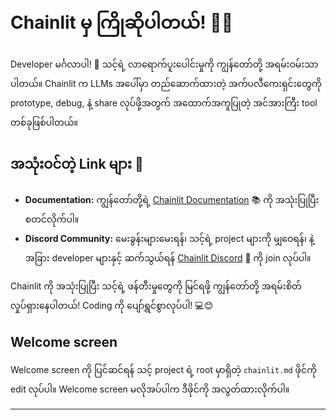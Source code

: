 <!--
CO_OP_TRANSLATOR_METADATA:
{
  "original_hash": "c49526c7abc56b0b5f1e835c1739f18e",
  "translation_date": "2025-09-25T02:46:03+00:00",
  "source_file": "Module08/chainlit.md",
  "language_code": "my"
}
-->
# Chainlit မှ ကြိုဆိုပါတယ်! 🚀🤖

Developer မင်္ဂလာပါ! 👋 သင့်ရဲ့ လာရောက်ပူးပေါင်းမှုကို ကျွန်တော်တို့ အရမ်းဝမ်းသာပါတယ်။ Chainlit က LLMs အပေါ်မှာ တည်ဆောက်ထားတဲ့ အက်ပလီကေးရှင်းတွေကို prototype, debug, နဲ့ share လုပ်ဖို့အတွက် အထောက်အကူပြုတဲ့ အင်အားကြီး tool တစ်ခုဖြစ်ပါတယ်။

## အသုံးဝင်တဲ့ Link များ 🔗

- **Documentation:** ကျွန်တော်တို့ရဲ့ [Chainlit Documentation](https://docs.chainlit.io) 📚 ကို အသုံးပြုပြီး စတင်လိုက်ပါ။
- **Discord Community:** မေးခွန်းများမေးရန်၊ သင့်ရဲ့ project များကို မျှဝေရန်၊ နဲ့ အခြား developer များနှင့် ဆက်သွယ်ရန် [Chainlit Discord](https://discord.gg/k73SQ3FyUh) 💬 ကို join လုပ်ပါ။

Chainlit ကို အသုံးပြုပြီး သင့်ရဲ့ ဖန်တီးမှုတွေကို မြင်ရဖို့ ကျွန်တော်တို့ အရမ်းစိတ်လှုပ်ရှားနေပါတယ်! Coding ကို ပျော်ရွှင်စွာလုပ်ပါ! 💻😊

## Welcome screen

Welcome screen ကို ပြင်ဆင်ရန် သင့် project ရဲ့ root မှာရှိတဲ့ `chainlit.md` ဖိုင်ကို edit လုပ်ပါ။ Welcome screen မလိုအပ်ပါက ဒီဖိုင်ကို အလွတ်ထားလိုက်ပါ။

---

